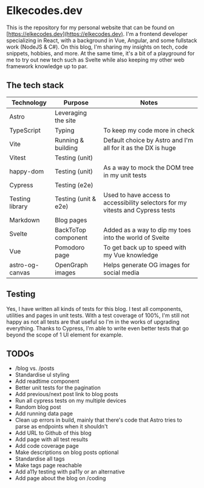 # Elkecodes.dev

This is the repository for my personal website that can be found on [https://elkecodes.dev](https://elkecodes.dev).
I'm a frontend developer specializing in React, with a background in Vue, Angular, and some fullstack work (NodeJS & C#).
On this blog, I'm sharing my insights on tech, code snippets, hobbies, and more.
At the same time, it's a bit of a playground for me to try out new tech such as Svelte while also keeping my other web framework knowledge up to par.

## The tech stack

| Technology      | Purpose              | Notes                                                                           |
| --------------- | -------------------- | ------------------------------------------------------------------------------- |
| Astro           | Leveraging the site  |                                                                                 |
| TypeScript      | Typing               | To keep my code more in check                                                   |
| Vite            | Running & building   | Default choice by Astro and I'm all for it as the DX is huge                    |
| Vitest          | Testing (unit)       |                                                                                 |
| happy-dom       | Testing (unit)       | As a way to mock the DOM tree in my unit tests                                  |
| Cypress         | Testing (e2e)        |                                                                                 |
| Testing library | Testing (unit & e2e) | Used to have access to accessibility selectors for my vitests and Cypress tests |
| Markdown        | Blog pages           |                                                                                 |
| Svelte          | BackToTop component  | Added as a way to dip my toes into the world of Svelte                          |
| Vue             | Pomodoro page        | To get back up to speed with my Vue knowledge                                   |
| astro-og-canvas | OpenGraph images     | Helps generate OG images for social media                                       |

## Testing

Yes, I have written all kinds of tests for this blog.
I test all components, utilities and pages in unit tests.
With a test coverage of 100%, I'm still not happy as not all tests are that useful so I'm in the works of upgrading everything.
Thanks to Cypress, I'm able to write even better tests that go beyond the scope of 1 UI element for example.

## TODOs

- /blog vs. /posts
- Standardise ul styling
- Add readtime component
- Better unit tests for the pagination
- Add previous/next post link to blog posts
- Run all cypress tests on my multiple devices
- Random blog post
- Add running data page
- Clean up errors in build, mainly that there's code that Astro tries to parse as endpoints when it shouldn't
- Add URL to Github of this blog
- Add page with all test results
- Add code coverage page
- Make descriptions on blog posts optional
- Standardise all tags
- Make tags page reachable
- Add a11y testing with pa11y or an alternative
- Add page about the blog on /coding